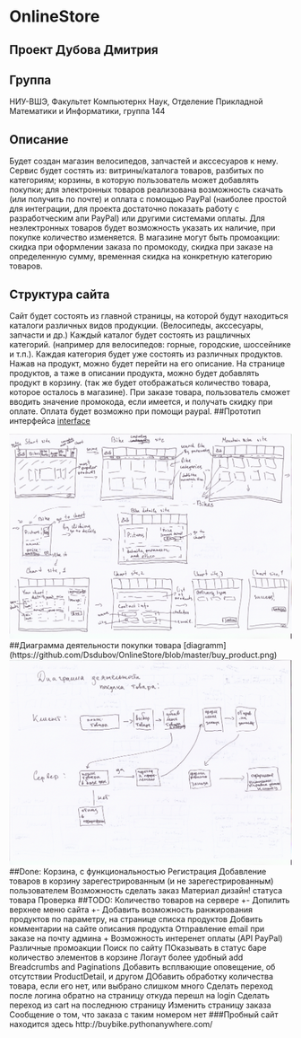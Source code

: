 # OnlineStore

## Проект Дубова Дмитрия
## Группа
НИУ-ВШЭ, Факультет Компьютернх Наук, Отделение Прикладной Математики и Информатики, группа 144
## Описание
Будет создан магазин велосипедов, запчастей и акссесуаров к нему. Сервис будет состять из: витрины/каталога товаров, разбитых по категориям; корзины, в которую пользователь может добавлять покупки; для электронных товаров реализована возможность скачать (или получить по почте) и оплата с помощью PayPal (наиболее простой для интеграции, для проекта достаточно показать работу с разработческим апи PayPal) или другими системами оплаты. Для неэлектронных товаров будет возможность указать их наличие, при покупке количество изменяется. В магазине могут быть промоакции: скидка при оформлении заказа по промокоду, скидка при заказе на определенную сумму, временная скидка на конкретную категорию товаров.
## Структура сайта
Сайт будет состоять из главной страницы, на которой будут находиться каталоги различных видов продукции. (Велосипеды, акссесуары, запчасти и др.)
Каждый каталог будет состоять из ращличных категорий. (например для велосипедов: горные, городские, шоссейнике и т.п.). Каждая категория будет уже состоять из различных продуктов. Нажав на продукт, можно будет перейти на его описание.
На странице продуктов, а таже в описании продукта, можно будет добавлять продукт в корзину. (так же будет отображаться количество товара, которое осталось в магазине).
При заказе товара, пользователь сможет вводить значение промокода, если имеется, и получать скидку при оплате. Оплата будет возможно при помощи paypal.
##Прототип интерфейса
[interface](https://github.com/Dsdubov/OnlineStore/blob/master/interface.png)

<img src="https://github.com/Dsdubov/OnlineStore/blob/master/interface.png" alt="Pull" />
##Диаграмма деятельности покупки товара
[diagramm](https://github.com/Dsdubov/OnlineStore/blob/master/buy_product.png)

<img src="https://github.com/Dsdubov/OnlineStore/blob/master/buy_product.png" alt="Pull" />
##Done:
Корзина, с функциональностью
Регистрация
Добавление товаров в корзину зарегестрированным (и не зарегестрированным) пользователем
Возможность сделать заказ
Материал дизайн! статуса товара
Проверка
##TODO:
Количество товаров на сервере +-
Допилить верхнее меню сайта +-
Добавить возможность ранжирования продуктов по параметру, на странице списка продуктов
Добвить комментарии на сайте описания продукта
Отправление email при заказе на почту админа +
Возможность интеренет оплаты (API PayPal)
Различные промоакции
Поиск по сайту
ПОказывать в статус баре количество элементов в корзине
Логаут более удобный
add Breadcrumbs and Paginations
Добавить всплвающие оповещение, об отсутствии ProductDetail, и другом
ДОбавить обработку количества товара, если его нет, или выбрано слишком много
Сделать переход после логина обратно на страницу откуда перешл на login
Сделать переход из cart на последнюю страницу
Изменить страницу заказа
Сообщение о том, что заказа с таким номером нет
###Пробный сайт находится здесь 
http://buybike.pythonanywhere.com/
